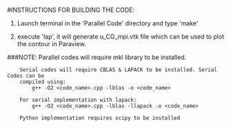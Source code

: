 #INSTRUCTIONS FOR BUILDING THE CODE:

1. Launch terminal in the 'Parallel Code' directory and type 'make' 

2. execute 'lap', it will generate u_CG_mpi.vtk file which can be used to plot the contour in Paraview.

###NOTE: 
		Parallel codes will require mkl library to be installed.

	  	Serial codes will require CBLAS & LAPACK to be installed. Serial Codes can be
	  	compiled using:
			g++ -O2 <code_name>.cpp -lblas -o <code_name>

		For serial implementation with lapack:
			g++ -O2 <code_name>.cpp -lblas -llapack -o <code_name>

	  	Python implementation requires scipy to be installed	    
